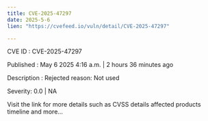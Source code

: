 ```yaml
---
title: CVE-2025-47297
date: 2025-5-6
lien: "https://cvefeed.io/vuln/detail/CVE-2025-47297"

---
```


CVE ID : CVE-2025-47297

Published :  May 6
2025
4:16 a.m. | 2 hours
36 minutes ago

Description : Rejected reason: Not used

Severity: 0.0 | NA

Visit the link for more details
such as CVSS details
affected products
timeline
and more...
